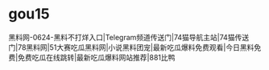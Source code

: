 # gou15
黑料网-0624-黑料不打烊入口|Telegram频道传送门|74猫导航主站|74猫传送门|78黑料网|51大赛吃瓜黑料网|小说黑料团宠|最新吃瓜爆料免费观看|今日黑料免费|免费吃瓜在线跳转|最新吃瓜爆料网站推荐|881比鸭

